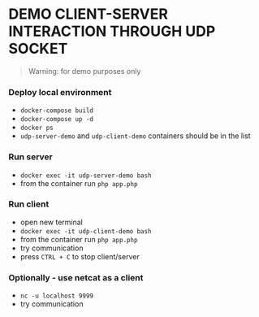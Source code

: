 DEMO CLIENT-SERVER INTERACTION THROUGH UDP SOCKET
=================================================

>Warning: for demo purposes only

### Deploy local environment

- `docker-compose build`
- `docker-compose up -d`
- `docker ps` 
- `udp-server-demo` and `udp-client-demo` containers should be in the list

### Run server
- `docker exec -it udp-server-demo bash`
- from the container run `php app.php`

### Run client
- open new terminal
- `docker exec -it udp-client-demo bash`
- from the container run `php app.php`
- try communication
- press `CTRL + C` to stop client/server

### Optionally - use netcat as a client
- `nc -u localhost 9999`
- try communication

